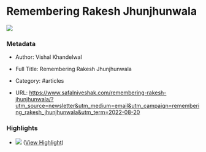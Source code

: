 # Remembering Rakesh Jhunjhunwala

![](https://www.safalniveshak.com/wp-content/uploads/2022/08/rakesh-jhunjhunwala-new.png)

### Metadata

- Author: Vishal Khandelwal
- Full Title: Remembering Rakesh Jhunjhunwala
- Category: #articles


- URL: https://www.safalniveshak.com/remembering-rakesh-jhunjhunwala/?utm_source=newsletter&utm_medium=email&utm_campaign=remembering_rakesh_jhunjhunwala&utm_term=2022-08-20

### Highlights

- ![](https://1icz9g2sdfe31jz0lglwdu48-wpengine.netdna-ssl.com/wp-content/uploads/2022/08/image-5-2048x1375.png) ([View Highlight](https://read.readwise.io/read/01gay9rpy6x5gtkcf5ct4cqhe6))
